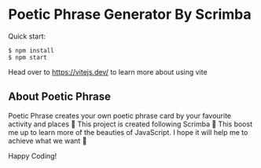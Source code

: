 # Poetic Phrase Generator By Scrimba

Quick start:

```
$ npm install
$ npm start
````

Head over to https://vitejs.dev/ to learn more about using vite
## About Poetic Phrase

Poetic Phrase creates your own poetic phrase card by your favourite activity and places 💜
This project is created following Scrimba 🎉
This boost me up to learn more of the beauties of JavaScript. I hope it will help me to achieve what we want 🚀


Happy Coding!
